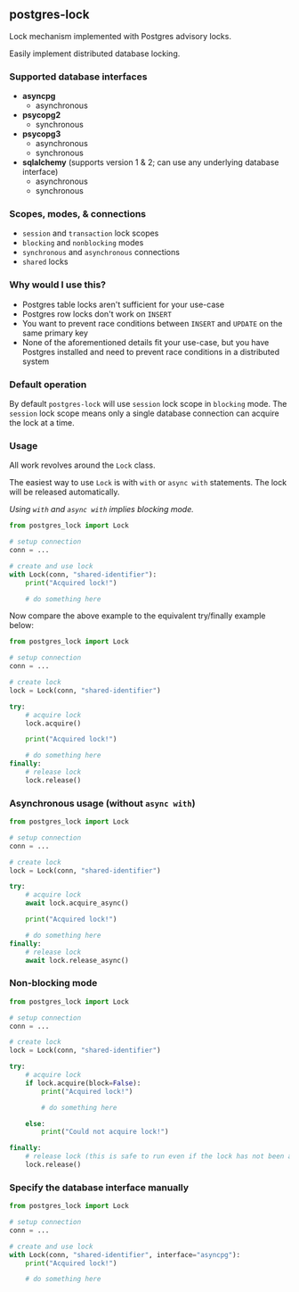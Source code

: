## postgres-lock

Lock mechanism implemented with Postgres advisory locks.

Easily implement distributed database locking.

### Supported database interfaces

- **asyncpg**
  - asynchronous
- **psycopg2**
  - synchronous
- **psycopg3**
  - asynchronous
  - synchronous
- **sqlalchemy** (supports version 1 & 2; can use any underlying database interface)
  - asynchronous
  - synchronous

### Scopes, modes, & connections

- `session` and `transaction` lock scopes
- `blocking` and `nonblocking` modes
- `synchronous` and `asynchronous` connections
- `shared` locks

### Why would I use this?

- Postgres table locks aren't sufficient for your use-case
- Postgres row locks don't work on `INSERT`
- You want to prevent race conditions between `INSERT` and `UPDATE` on the same primary key
- None of the aforementioned details fit your use-case, but you have Postgres installed and need to prevent race conditions in a distributed system

### Default operation

By default `postgres-lock` will use `session` lock scope in `blocking` mode. The `session` lock scope
means only a single database connection can acquire the lock at a time.

### Usage

All work revolves around the `Lock` class.

The easiest way to use `Lock` is with `with` or `async with` statements. The lock will be
released automatically.

_Using `with` and `async with` implies blocking mode._

```python
from postgres_lock import Lock

# setup connection
conn = ...

# create and use lock
with Lock(conn, "shared-identifier"):
    print("Acquired lock!")

    # do something here
```

Now compare the above example to the equivalent try/finally example below:

```python
from postgres_lock import Lock

# setup connection
conn = ...

# create lock
lock = Lock(conn, "shared-identifier")

try:
    # acquire lock
    lock.acquire()

    print("Acquired lock!")

    # do something here
finally:
    # release lock
    lock.release()
```

### Asynchronous usage (without `async with`)

```python
from postgres_lock import Lock

# setup connection
conn = ...

# create lock
lock = Lock(conn, "shared-identifier")

try:
    # acquire lock
    await lock.acquire_async()

    print("Acquired lock!")

    # do something here
finally:
    # release lock
    await lock.release_async()
```

### Non-blocking mode

```python
from postgres_lock import Lock

# setup connection
conn = ...

# create lock
lock = Lock(conn, "shared-identifier")

try:
    # acquire lock
    if lock.acquire(block=False):
        print("Acquired lock!")

        # do something here

    else:
        print("Could not acquire lock!")

finally:
    # release lock (this is safe to run even if the lock has not been acquired)
    lock.release()
```

### Specify the database interface manually

```python
from postgres_lock import Lock

# setup connection
conn = ...

# create and use lock
with Lock(conn, "shared-identifier", interface="asyncpg"):
    print("Acquired lock!")

    # do something here
```
